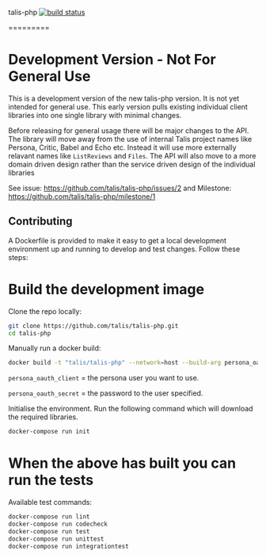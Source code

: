 talis-php [![build status](https://travis-ci.org/talis/talis-php.svg?branch=master)](https://travis-ci.org/talis/talis-php)

=========

# Development Version - Not For General Use

This is a development version of the new talis-php version. It is not yet intended for general use.
This early version pulls existing individual client libraries into one single library with minimal
changes.

Before releasing for general usage there will be major changes to the API. The library will move
away from the use of internal Talis project names like Persona, Critic, Babel and Echo etc.
Instead it will use more externally relavant names like ```ListReviews``` and ```Files```.
The API will also move to a more domain driven design rather than the service driven design
of the individual libraries

See issue: https://github.com/talis/talis-php/issues/2 and Milestone: https://github.com/talis/talis-php/milestone/1

## Contributing

A Dockerfile is provided to make it easy to get a local development environment
up and running to develop and test changes. Follow these steps:

# Build the development image

Clone the repo locally:

```bash
git clone https://github.com/talis/talis-php.git
cd talis-php
```

Manually run a docker build:

```bash
docker build -t "talis/talis-php" --network=host --build-arg persona_oauth_client=<persona-user-goes-here> --build-arg persona_oauth_secret=<persona-secret-goes-here> .
```

`persona_oauth_client` = the persona user you want to use.

`persona_oauth_secret` =  the password to the user specified.

Initialise the environment. Run the following command which will download the required libraries.

```bash
docker-compose run init
```

# When the above has built you can run the tests

Available test commands:

```bash
docker-compose run lint
docker-compose run codecheck
docker-compose run test
docker-compose run unittest
docker-compose run integrationtest
```

